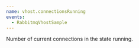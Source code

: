 ```yaml
---
name: vhost.connectionsRunning
events:
  - RabbitmqVhostSample
---
```


Number of current connections in the state running.